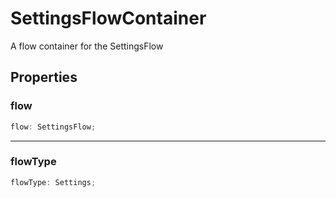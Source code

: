 # SettingsFlowContainer

A flow container for the SettingsFlow

## Properties

### flow

```ts
flow: SettingsFlow;
```

***

### flowType

```ts
flowType: Settings;
```
